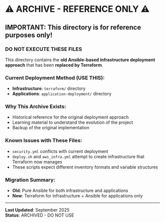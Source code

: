 # ⚠️ ARCHIVE - REFERENCE ONLY ⚠️

## IMPORTANT: This directory is for reference purposes only!

### DO NOT EXECUTE THESE FILES

This directory contains the **old Ansible-based infrastructure deployment approach** that has been **replaced by Terraform**.

### Current Deployment Method (USE THIS):
- **Infrastructure**: `terraform/` directory 
- **Applications**: `application-deployment/` directory

### Why This Archive Exists:
- Historical reference for the original deployment approach
- Learning material to understand the evolution of the project
- Backup of the original implementation

### Known Issues with These Files:
- `security.yml` conflicts with current deployment
- `deploy.sh` and `aws_infra.yml` attempt to create infrastructure that Terraform now manages
- These scripts expect different inventory formats and variable structures

### Migration Summary:
- **Old**: Pure Ansible for both infrastructure and applications
- **New**: Terraform for infrastructure + Ansible for applications only

---
**Last Updated**: September 2025  
**Status**: ARCHIVED - DO NOT USE
